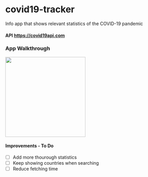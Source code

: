 # covid19-tracker
Info app that shows relevant statistics of the COVID-19 pandemic

#### API https://covid19api.com

### App Walkthrough 
<img src="http://g.recordit.co/edRf6SMj48.gif" width=250><br>

#### Improvements - To Do
- [ ] Add more thourough statistics
- [ ] Keep showing countries when searching
- [ ] Reduce fetching time
